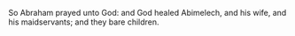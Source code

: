 So Abraham prayed unto God: and God healed Abimelech, and his wife, and his maidservants; and they bare children.
